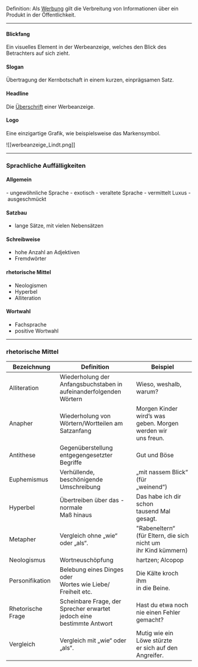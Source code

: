 Definition: Als [Werbung](https://de.wikipedia.org/wiki/Werbung) gilt die Verbreitung von Informationen über ein Produkt in der Öffentlichkeit.

---
#### Blickfang
Ein visuelles Element in der Werbeanzeige, welches den Blick des Betrachters auf sich zieht.
#### Slogan
Übertragung der Kernbotschaft in einem kurzen, einprägsamen Satz.
#### Headline
Die <u>Überschrift</u> einer Werbeanzeige. 
#### Logo
Eine einzigartige Grafik, wie beispielsweise das Markensymbol.

![[werbeanzeige_Lindt.png]]

---
### Sprachliche Auffälligkeiten
#### Allgemein
- ungewöhnliche Sprache
- exotisch
- veraltete Sprache
- vermittelt Luxus
- ausgeschmückt

#### Satzbau
- lange Sätze, mit vielen Nebensätzen
#### Schreibweise
- hohe Anzahl an Adjektiven
- Fremdwörter
#### rhetorische Mittel
- Neologismen
- Hyperbel
- Alliteration
#### Wortwahl
- Fachsprache
- positive Wortwahl

---

### rhetorische Mittel

| Bezeichnung       | Definition                                                                    | Beispiel                                                               |
| ----------------- | ----------------------------------------------------------------------------- | ---------------------------------------------------------------------- |
| Alliteration      | Wiederholung der <br>Anfangsbuchstaben in <br>aufeinanderfolgenden Wörtern    | Wieso, weshalb, warum?                                                 |
| Anapher           | Wiederholung von <br>Wörtern/Wortteilen am <br>Satzanfang                     | Morgen Kinder wird’s was <br>geben. Morgen werden wir <br>uns freun.   |
| Antithese         | Gegenüberstellung <br>entgegengesetzter Begriffe                              | Gut und Böse                                                           |
| Euphemismus       | Verhüllende, beschönigende <br>Umschreibung                                   | „mit nassem Blick“ (für <br>„weinend“)                                 |
| Hyperbel          | Übertreiben über das -normale <br>Maß hinaus                                  | Das habe ich dir schon <br>tausend Mal gesagt.                         |
| Metapher          | Vergleich ohne „wie“ oder „als“.                                              | "Rabeneltern“ <br>(für Eltern, die sich nicht um <br>ihr Kind kümmern) |
| Neologismus       | Wortneuschöpfung                                                              | hartzen; Alcopop                                                       |
| Personifikation   | Belebung eines Dinges oder <br>Wortes wie Liebe/<br>Freiheit etc.             | Die Kälte kroch ihm <br>in die Beine.                                  |
| Rhetorische Frage | Scheinbare Frage, der <br>Sprecher erwartet jedoch eine <br>bestimmte Antwort | Hast du etwa noch <br>nie einen Fehler gemacht?                        |
| Vergleich         | Vergleich mit „wie“ oder „als“.                                               | Mutig wie ein Löwe stürzte <br>er sich auf den Angreifer.              |
